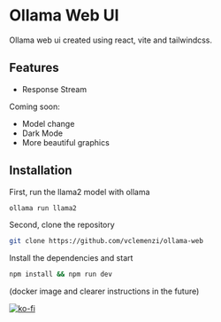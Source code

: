 # Ollama Web UI
Ollama web ui created using react, vite and tailwindcss.

## Features

- Response Stream

Coming soon:
- Model change
- Dark Mode 
- More beautiful graphics

## Installation

First, run the llama2 model with ollama 
```bash
ollama run llama2 
```

Second, clone the repository
```bash
git clone https://github.com/vclemenzi/ollama-web
```

Install the dependencies and start
```bash
npm install && npm run dev
```

(docker image and clearer instructions in the future)

[![ko-fi](https://ko-fi.com/img/githubbutton_sm.svg)](https://ko-fi.com/F1F4NXR2J)
